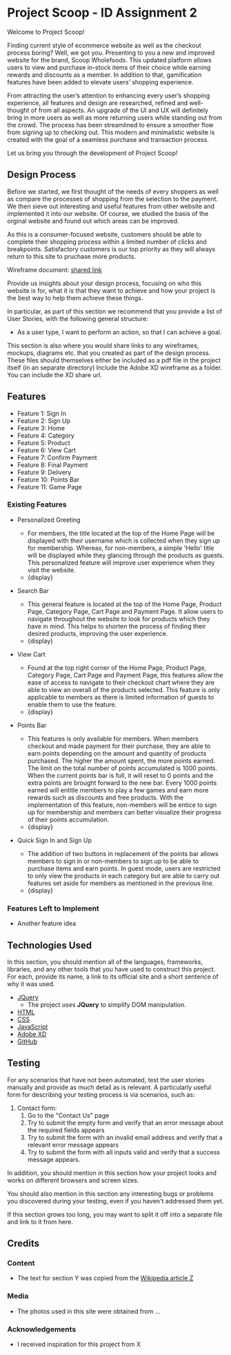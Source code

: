 # Project Scoop - ID Assignment 2

Welcome to Project Scoop! 

Finding current style of ecommerce website as well as the checkout process boring? Well, we got you. Presenting to you a new and improved website for the brand, Scoop Wholefoods. This updated platform allows users to view and purchase in-stock items of their choice while earning rewards and discounts as a member. In addition to that, gamification features have been added to elevate users’ shopping experience. 

From attracting the user’s attention to enhancing every user’s shopping experience, all features and design are researched, refined and well-thought of from all aspects. An upgrade of the UI and UX will definitely bring in more users as well as more returning users while standing out from the crowd. The process has been streamlined to ensure a smoother flow from signing up to checking out.  This modern and minimalistic website is created with the goal of a seamless purchase and transaction process. 

Let us bring you through the development of Project Scoop! 
## Design Process

Before we started, we first thought of the needs of every shoppers as well as compare the processes of shopping from the selection to the payment. We then sieve out interesting and useful features from other website and implemented it into our website. Of course, we studied the basis of the orginal website and found out which areas can be improved. 

As this is a consumer-focused website, customers should be able to complete their shopping process within a limited number of clicks and breakpoints. Satisfactory customers is our top priority as they will always return to this site to pruchase more products. 


Wireframe document: [shared link](https://xd.adobe.com/view/156c3b6b-6028-4da8-9f91-a24643752036-403f/)

 



Provide us insights about your design process, focusing on who this website is for, what it is that they want to achieve and how your project is the best way to help them achieve these things.

In particular, as part of this section we recommend that you provide a list of User Stories, with the following general structure:
- As a user type, I want to perform an action, so that I can achieve a goal.

This section is also where you would share links to any wireframes, mockups, diagrams etc. that you created as part of the design process. 
These files should themselves either be included as a pdf file in the project itself (in an separate directory)
Include the Adobe XD wireframe as a folder. You can include the XD share url. 

## Features
- Feature 1: Sign In 
- Feature 2: Sign Up
- Feature 3: Home 
- Feature 4: Category 
- Feature 5: Product
- Feature 6: View Cart
- Feature 7: Confirm Payment
- Feature 8: Final Payment 
- Feature 9: Delivery 
- Feature 10: Points Bar
- Feature 11: Game Page
 
### Existing Features
- Personalized Greeting
  - For members, the title located at the top of the Home Page will be displayed with their username which is collected when they sign up for membership. Whereas, for non-members, a simple 'Hello' title will be displayed while they glancing through the products as guests. This personalized feature will improve user experience when they visit the website. 
  - {display}

- Search Bar
  - This general feature is located at the top of the Home Page, Product Page, Category Page, Cart Page and Payment Page. It allow users to navigate throughout the website to look for products which they have in mind. This helps to shorten the process of finding their desired products, improving the user experience. 
  - {display}

- View Cart
  - Found at the top right corner of the Home Page, Product Page, Category Page, Cart Page and Payment Page, this features allow the ease of access to navigate to their checkout chart where they are able to view an overall of the products selected. This feature is only applicable to members as there is limited information of guests to enable them to use the feature. 
  - {display}

- Points Bar
  - This features is only available for members. When members checkout and made payment for their purchase, they are able to earn points depending on the amount and quantity of products purchased. The higher the amount spent, the more points earned. The limit on the total number of points accumulated is 1000 points. When the current points bar is full, it will reset to 0 points and the extra points are brought forward to the new bar. Every 1000 points earned will entitle members to play a few games and earn more rewards such as discounts and free products. With the implementation of this feature, non-members will be entice to sign up for membership and members can better visualize their progress of their points accumulation. 
  - {display}

- Quick Sign In and Sign Up 
  - The addition of two buttons in replacement of the points bar allows members to sign in or non-members to sign up to be able to purchase items and earn points. In guest mode, users are restricted to only view the products in each category but are able to carry out features set aside for members as mentioned in the previous line. 
  - {display}



### Features Left to Implement
- Another feature idea

## Technologies Used

In this section, you should mention all of the languages, frameworks, libraries, and any other tools that you have used to construct this project. For each, provide its name, a link to its official site and a short sentence of why it was used.

- [JQuery](https://jquery.com)
    - The project uses **JQuery** to simplify DOM manipulation.
- [HTML](https://html.com/)
- [CSS](http://css.com/)
- [JavaScript](https://www.javascript.com/)
- [Adobe XD](https://www.adobe.com/sg/products/xd.html)
- [GitHub](https://github.com/)


## Testing

For any scenarios that have not been automated, test the user stories manually and provide as much detail as is relevant. A particularly useful form for describing your testing process is via scenarios, such as:

1. Contact form:
    1. Go to the "Contact Us" page
    2. Try to submit the empty form and verify that an error message about the required fields appears
    3. Try to submit the form with an invalid email address and verify that a relevant error message appears
    4. Try to submit the form with all inputs valid and verify that a success message appears.

In addition, you should mention in this section how your project looks and works on different browsers and screen sizes.

You should also mention in this section any interesting bugs or problems you discovered during your testing, even if you haven't addressed them yet.

If this section grows too long, you may want to split it off into a separate file and link to it from here.

## Credits

### Content
- The text for section Y was copied from the [Wikipedia article Z](https://en.wikipedia.org/wiki/Z)

### Media
- The photos used in this site were obtained from ...

### Acknowledgements

- I received inspiration for this project from X
